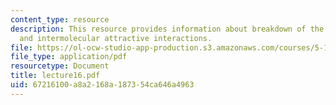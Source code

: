 ```yaml
---
content_type: resource
description: This resource provides information about breakdown of the ideal gas law,
  and intermolecular attractive interactions.
file: https://ol-ocw-studio-app-production.s3.amazonaws.com/courses/5-112-principles-of-chemical-science-fall-2005/67216100a8a2168a187354ca646a4963_lecture16.pdf
file_type: application/pdf
resourcetype: Document
title: lecture16.pdf
uid: 67216100-a8a2-168a-1873-54ca646a4963
---
```

